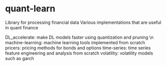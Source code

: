 # quant-learn
Library for processing financial data
Various implementations that are useful in quant finance

DL_accelerate: make DL models faster using quantization and pruning \n
machine-learning: machine learning tools implemented from scratch
pricers: pricing methods for bonds and options
time-series: time series feature engineering and analysis from scratch
volatility: volatility models such as garch
